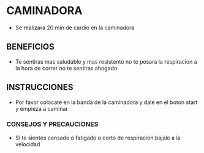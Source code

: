 # CAMINADORA
- Se realizara 20 min de cardio en la caminadora

## BENEFICIOS
- Te sentiras mas saludable y mas resistente no te pesara la respiracion a la hora de correr no te sentiras ahogado

## INSTRUCCIONES
- Por favor colocate en la banda de la caminadora y dale en el boton start y empieza a caminar

### CONSEJOS Y PRECAUCIONES
- Si te sientes cansado o fatigado o corto de respiracion bajale a la velocidad